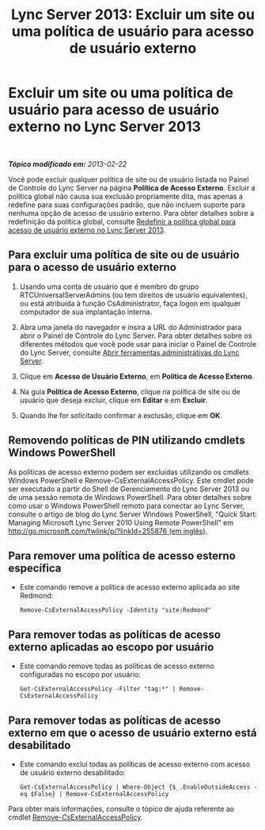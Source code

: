 ﻿---
title: 'Lync Server 2013: Excluir um site ou uma política de usuário para acesso de usuário externo'
TOCTitle: Excluir um site ou uma política de usuário para acesso de usuário externo
ms:assetid: 6d907507-825b-4354-9c03-337a459f72de
ms:mtpsurl: https://technet.microsoft.com/pt-br/library/Gg521013(v=OCS.15)
ms:contentKeyID: 49307035
ms.date: 05/19/2016
mtps_version: v=OCS.15
ms.translationtype: HT
---

# Excluir um site ou uma política de usuário para acesso de usuário externo no Lync Server 2013

 

_**Tópico modificado em:** 2013-02-22_

Você pode excluir qualquer política de site ou de usuário listada no Painel de Controle do Lync Server na página **Política de Acesso Externo**. Excluir a política global não causa sua exclusão propriamente dita, mas apenas a redefine para suas configurações padrão, que não incluem suporte para nenhuma opção de acesso de usuário externo. Para obter detalhes sobre a redefinição da política global, consulte [Redefinir a política global para acesso de usuário externo no Lync Server 2013](lync-server-2013-reset-the-global-policy-for-external-user-access.md).

## Para excluir uma política de site ou de usuário para o acesso de usuário externo

1.  Usando uma conta de usuário que é membro do grupo RTCUniversalServerAdmins (ou tem direitos de usuário equivalentes), ou está atribuída à função CsAdministrator, faça logon em qualquer computador de sua implantação interna.

2.  Abra uma janela do navegador e insira a URL do Administrador para abrir o Painel de Controle do Lync Server. Para obter detalhes sobre os diferentes métodos que você pode usar para iniciar o Painel de Controle do Lync Server, consulte [Abrir ferramentas administrativas do Lync Server](lync-server-2013-open-lync-server-administrative-tools.md).

3.  Clique em **Acesso de Usuário Externo**, em **Política de Acesso Externo**.

4.  Na guia **Política de Acesso Externo**, clique na política de site ou de usuário que deseja excluir, clique em **Editar** e em **Excluir**.

5.  Quando lhe for solicitado confirmar a exclusão, clique em **OK**.

## Removendo políticas de PIN utilizando cmdlets Windows PowerShell

As políticas de acesso externo podem ser excluídas utilizando os cmdlets Windows PowerShell e Remove-CsExternalAccessPolicy. Este cmdlet pode ser executado a partir do Shell de Gerenciamento do Lync Server 2013 ou de uma sessão remota de Windows PowerShell. Para obter detalhes sobre como usar o Windows PowerShell remoto para conectar ao Lync Server, consulte o artigo de blog do Lync Server Windows PowerShell, "Quick Start: Managing Microsoft Lync Server 2010 Using Remote PowerShell" em [http://go.microsoft.com/fwlink/p/?linkId=255876 (em inglês)](http://go.microsoft.com/fwlink/p/?linkid=255876).

## Para remover uma política de acesso esterno específica

  - Este comando remove a política de acesso externo aplicada ao site Redmond:
    
        Remove-CsExternalAccessPolicy -Identity "site:Redmond"

## Para remover todas as políticas de acesso externo aplicadas ao escopo por usuário

  - Este comando remove todas as políticas de acesso externo configuradas no escopo por usuário:
    
        Get-CsExternalAccessPolicy -Filter "tag:*" | Remove-CsExternalAccessPolicy

## Para remover todas as políticas de acesso externo em que o acesso de usuário externo está desabilitado

  - Este comando exclui todas as políticas de acesso externo com acesso de usuário externo desabilitado:
    
        Get-CsExternalAccessPolicy | Where-Object {$_.EnableOutsideAccess -eq $False} | Remove-CsExternalAccessPolicy

Para obter mais informações, consulte o tópico de ajuda referente ao cmdlet [Remove-CsExternalAccessPolicy](remove-csexternalaccesspolicy.md).

